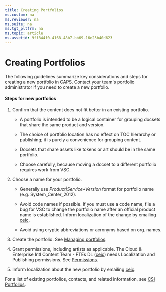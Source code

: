 ```yaml
---
title: Creating Portfolios
ms.custom: na
ms.reviewer: na
ms.suite: na
ms.tgt_pltfrm: na
ms.topic: article
ms.assetid: 9ff844f0-4168-48b7-bb69-16e23b40d623
---
```

# Creating Portfolios
The following guidelines summarize key considerations and steps for creating a new portfolio in CAPS. Contact your team's portfolio administrator if you need to create a new portfolio.

#### Steps for new portfolios

1.  Confirm that the content does not fit better in an existing portfolio.

    -   A portfolio is intended to be a logical container for grouping docsets that share the same product and version.

    -   The choice of portfolio location has no effect on TOC hierarchy or publishing; it is purely a convenience for grouping content.

    -   Docsets that share assets like tokens or art should be in the same portfolio.

    -   Choose carefully, because moving a docset to a different portfolio requires work from VSC.

2.  Choose a name for your portfolio.

    -   Generally use *Product|Service+Version* format for portfolio name (e.g. System_Center_2012).

    -   Avoid code names if possible. If you must use a code name, file a bug for VSC to change the portfolio name after an official product name is established. Inform localization of the change by emailing [ceic](mailto:ceic@microsoft.com).

    -   Avoid using cryptic abbreviations or acronyms based on org. names.

3.  Create the portfolio. See [Managing portfolios](../Topic/Managing-portfolios.md).

4.  Grant permissions, including artists as applicable. The Cloud &amp; Enterprise Intl Content Team - FTEs DL  ([ceic](mailto:ceic@microsoft.com)) needs Localization and Publishing permissions. See [Permissions](../Topic/Permissions.md).

5.  Inform localization about the new portfolio by emailing [ceic](mailto:ceic@microsoft.com).

For a list of existing portfolios, contacts, and related information, see [CSI Portfolios](../Topic/CSI-Portfolios.md).

